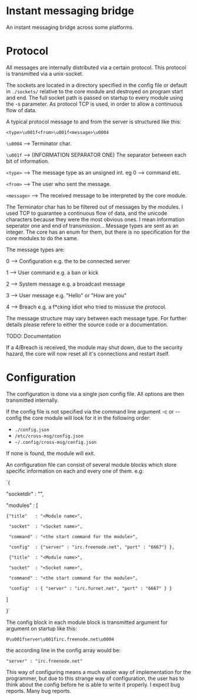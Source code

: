 # Instant messaging bridge

An instant messaging bridge across some platforms.

# Protocol

All messages are internally distributed via a certain protocol.
This protocol is transmitted via a unix-socket.

The sockets are located in a directory specified in the config file or
default in `./sockets/` relative to the core module and destroyed on program
start and end. The full socket path is passed on startup to every module using the
-s parameter. As protocol TCP is used, in order to allow a continuous flow of data.

A typical protocol message to and from the server is structured like this:

`<type>\u001f<from>\u001f<message>\u0004`

`\u0004` --> Terminator char.

`\u001f` --> (INFORMATION SEPARATOR ONE) The separator between each bit of information.

`<type>` --> The message type as an unsigned int. eg 0 --> command etc.

`<from>` --> The user who sent the message.

`<message>` --> The received message to be interpreted by the core module.

The Terminator char has to be filtered out of messages by the modules. I used
TCP to guarantee a continuous flow of data, and the unicode characters because they
were the most obvious ones. I mean information seperator one and end of transmission…
Message types are sent as an integer. The core has an enum for them, but there is no
specification for the core modules to do the same.

The message types are:

0 --> Configuration   e.g. the to be connected server

1 --> User command    e.g. a ban or kick

2 --> System message  e.g. a broadcast message

3 --> User message    e.g. "Hello" or "How are you"

4 --> Breach          e.g. a f*cking idiot who tried to missuse the protocol.


The message structure may vary between each message type.
For further details please refere to either the source code or a documentation.

TODO: Documentation

If a 4/Breach is received, the module may shut down, due to the security hazard, the
core will now reset all it's connections and restart itself.

# Configuration

The configuration is done via a single json config file. All options are then
transmitted internally.

If the config file is not specified via the command line argument -c or --config
the core module will look for it in the following order:

 - `./config.json`
 - `/etc/cross-msg/config.json`
 - `~/.config/cross-msg/config.json`

If none is found, the module will exit.

An configuration file can consist of several module blocks which store specific
information on each and every one of them. e.g:

`{

  "socketdir" : "<Directory to save sockets>",

  "modules"   : [

    {"title"   : "<Module name>",

     "socket"  : "<Socket name>",

     "command" : "<the start command for the module>",

     "config"  : {"server" : "irc.freenode.net", "port" : "6667"} },

     {"title"  : "<Module name>",

     "socket"  : "<Socket name>",

     "command" : "<the start command for the module>",

     "config"  : { "server" : "irc.furnet.net", "port" : "6667" } }

  ]

}`

The config block in each module block is transmitted argument for argument
on startup like this:

`0\u001fserver\u001firc.freenode.net\u0004`

the according line in the config array would be:

`"server" : "irc.freenode.net"`

This way of configuring means a much easier way of implementation for the programmer,
but due to this strange way of configuration, the user has to think about the config
before he is able to write it properly. I expect bug reports. Many bug reports.
